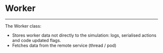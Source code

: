 # Worker

---

The Worker class:
* Stores worker data not directly to the simulation: logs, serialised actions and code updated flags.
* Fetches data from the remote service (thread / pod)